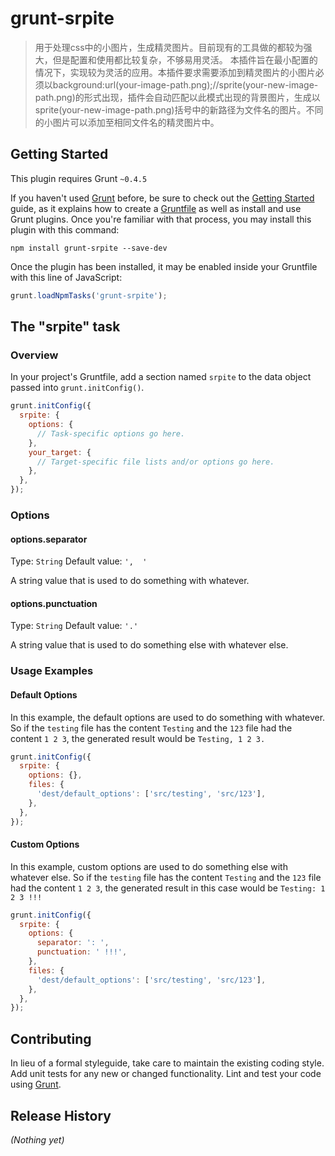 # grunt-srpite

> 用于处理css中的小图片，生成精灵图片。目前现有的工具做的都较为强大，但是配置和使用都比较复杂，不够易用灵活。
本插件旨在最小配置的情况下，实现较为灵活的应用。本插件要求需要添加到精灵图片的小图片必须以background:url(your-image-path.png);//sprite(your-new-image-path.png)的形式出现，插件会自动匹配以此模式出现的背景图片，生成以sprite(your-new-image-path.png)括号中的新路径为文件名的图片。不同的小图片可以添加至相同文件名的精灵图片中。

## Getting Started
This plugin requires Grunt `~0.4.5`

If you haven't used [Grunt](http://gruntjs.com/) before, be sure to check out the [Getting Started](http://gruntjs.com/getting-started) guide, as it explains how to create a [Gruntfile](http://gruntjs.com/sample-gruntfile) as well as install and use Grunt plugins. Once you're familiar with that process, you may install this plugin with this command:

```shell
npm install grunt-srpite --save-dev
```

Once the plugin has been installed, it may be enabled inside your Gruntfile with this line of JavaScript:

```js
grunt.loadNpmTasks('grunt-srpite');
```

## The "srpite" task

### Overview
In your project's Gruntfile, add a section named `srpite` to the data object passed into `grunt.initConfig()`.

```js
grunt.initConfig({
  srpite: {
    options: {
      // Task-specific options go here.
    },
    your_target: {
      // Target-specific file lists and/or options go here.
    },
  },
});
```

### Options

#### options.separator
Type: `String`
Default value: `',  '`

A string value that is used to do something with whatever.

#### options.punctuation
Type: `String`
Default value: `'.'`

A string value that is used to do something else with whatever else.

### Usage Examples

#### Default Options
In this example, the default options are used to do something with whatever. So if the `testing` file has the content `Testing` and the `123` file had the content `1 2 3`, the generated result would be `Testing, 1 2 3.`

```js
grunt.initConfig({
  srpite: {
    options: {},
    files: {
      'dest/default_options': ['src/testing', 'src/123'],
    },
  },
});
```

#### Custom Options
In this example, custom options are used to do something else with whatever else. So if the `testing` file has the content `Testing` and the `123` file had the content `1 2 3`, the generated result in this case would be `Testing: 1 2 3 !!!`

```js
grunt.initConfig({
  srpite: {
    options: {
      separator: ': ',
      punctuation: ' !!!',
    },
    files: {
      'dest/default_options': ['src/testing', 'src/123'],
    },
  },
});
```

## Contributing
In lieu of a formal styleguide, take care to maintain the existing coding style. Add unit tests for any new or changed functionality. Lint and test your code using [Grunt](http://gruntjs.com/).

## Release History
_(Nothing yet)_
